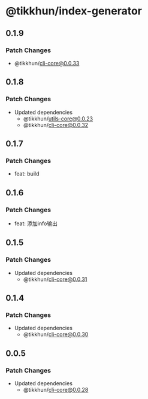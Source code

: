 # @tikkhun/index-generator

## 0.1.9

### Patch Changes

- @tikkhun/cli-core@0.0.33

## 0.1.8

### Patch Changes

- Updated dependencies
  - @tikkhun/utils-core@0.0.23
  - @tikkhun/cli-core@0.0.32

## 0.1.7

### Patch Changes

- feat: build

## 0.1.6

### Patch Changes

- feat: 添加info输出

## 0.1.5

### Patch Changes

- Updated dependencies
  - @tikkhun/cli-core@0.0.31

## 0.1.4

### Patch Changes

- Updated dependencies
  - @tikkhun/cli-core@0.0.30

## 0.0.5

### Patch Changes

- Updated dependencies
  - @tikkhun/cli-core@0.0.28
